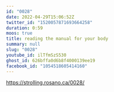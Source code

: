 ```yaml
---
id: "0028"
date: 2022-04-29T15:06:52Z
twitter_id: "1520057871693664258"
duration: 0:59
moos: true
title: reading the manual for your body
summary: null
slug: "0028"
youtube_id: ilTfmSzS530
ghost_id: 626bffa0d6b8f4000139ee19
facebook_id: "1054518605414160"
---
```

https://strolling.rosano.ca/0028/
